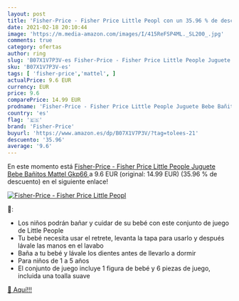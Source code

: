 ```yaml
---
layout: post
title: 'Fisher-Price - Fisher Price Little Peopl con un 35.96 % de descuento'
date: 2021-02-18 20:10:44
image: 'https://m.media-amazon.com/images/I/415ReFSP4ML._SL200_.jpg'
comments: true
category: ofertas
author: ring
slug: 'B07X1V7P3V-es Fisher-Price - Fisher Price Little People Juguete Bebe...'
sku: 'B07X1V7P3V-es'
tags: [ 'fisher-price','mattel', ]
actualPrice: 9.6 EUR
currency: EUR
price: 9.6
comparePrice: 14.99 EUR
prodname: 'Fisher-Price - Fisher Price Little People Juguete Bebe Bañitos  Mattel Gkp66 '
country: 'es'
flag: '🇪🇸'
brand: 'Fisher-Price'
buyurl: 'https://www.amazon.es/dp/B07X1V7P3V/?tag=tolees-21'
descuento: '35.96'
average: '9.6'
---
```


En este momento está [Fisher-Price - Fisher Price Little People Juguete Bebe Bañitos  Mattel Gkp66 ](https://www.amazon.es/dp/B07X1V7P3V/?tag=tolees-21) a 9.6 EUR (original: 14.99 EUR) (35.96 %  de descuento) en el siguiente enlace!

[![Fisher-Price - Fisher Price Little Peopl](https://m.media-amazon.com/images/I/415ReFSP4ML._SL200_.jpg)](https://www.amazon.es/dp/B07X1V7P3V/?tag=tolees-21)

🔎:

- Los niños podrán bañar y cuidar de su bebé con este conjunto de juego de Little People
- Tu bebé necesita usar el retrete, levanta la tapa para usarlo y después lávale las manos en el lavabo
- Baña a tu bebé y lávale los dientes antes de llevarlo a dormir
- Para niños de 1 a 5 años
- El conjunto de juego incluye 1 figura de bebé y 6 piezas de juego, incluida una toalla suave

[🛒 Aquí!!!](https://www.amazon.es/dp/B07X1V7P3V/?tag=tolees-21)
